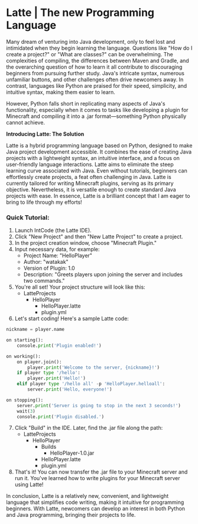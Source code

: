 # Latte | The new Programming Language

Many dream of venturing into Java development, only to feel lost and intimidated when they begin learning the language. Questions like "How do I create a project?" or "What are classes?" can be overwhelming. The complexities of compiling, the differences between Maven and Gradle, and the overarching question of how to learn it all contribute to discouraging beginners from pursuing further study. Java's intricate syntax, numerous unfamiliar buttons, and other challenges often drive newcomers away. In contrast, languages like Python are praised for their speed, simplicity, and intuitive syntax, making them easier to learn.

However, Python falls short in replicating many aspects of Java's functionality, especially when it comes to tasks like developing a plugin for Minecraft and compiling it into a .jar format—something Python physically cannot achieve.

**Introducing Latte: The Solution**

Latte is a hybrid programming language based on Python, designed to make Java project development accessible. It combines the ease of creating Java projects with a lightweight syntax, an intuitive interface, and a focus on user-friendly language interactions. Latte aims to eliminate the steep learning curve associated with Java. Even without tutorials, beginners can effortlessly create projects, a feat often challenging in Java. Latte is currently tailored for writing Minecraft plugins, serving as its primary objective. Nevertheless, it is versatile enough to create standard Java projects with ease. In essence, Latte is a brilliant concept that I am eager to bring to life through my efforts!

### Quick Tutorial:

1. Launch IntCode (the Latte IDE).
2. Click "New Project" and then "New Latte Project" to create a project.
3. In the project creation window, choose "Minecraft Plugin."
4. Input necessary data, for example:
   - Project Name: "HelloPlayer"
   - Author: "watakak"
   - Version of Plugin: 1.0
   - Description: "Greets players upon joining the server and includes two commands."
5. You're all set! Your project structure will look like this:
   - LatteProjects
     - HelloPlayer
       - HelloPlayer.latte
       - plugin.yml
6. Let's start coding! Here's a sample Latte code:

```python
nickname = player.name

on starting():
    console.print('Plugin enabled!')

on working():
    on player.join():
        player.print('Welcome to the server, {nickname}!')
    if player type '/hello':
        player.print('Hello!')
    elif player type '/hello all' -p 'HelloPlayer.helloall':
        server.print('Hello, everyone!')

on stopping():
    server.print('Server is going to stop in the next 3 seconds!')
    wait(3)
    console.print('Plugin disabled.')
```

7. Click "Build" in the IDE. Later, find the .jar file along the path:
   - LatteProjects
     - HelloPlayer
       - Builds
         - HelloPlayer-1.0.jar
       - HelloPlayer.latte
       - plugin.yml
8. That's it! You can now transfer the .jar file to your Minecraft server and run it. You've learned how to write plugins for your Minecraft server using Latte!

In conclusion, Latte is a relatively new, convenient, and lightweight language that simplifies code writing, making it intuitive for programming beginners. With Latte, newcomers can develop an interest in both Python and Java programming, bringing their projects to life. 
